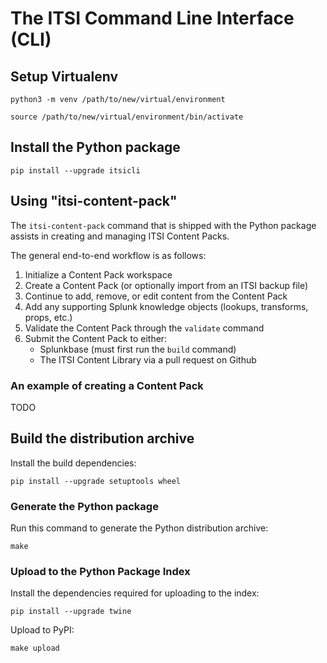 # The ITSI Command Line Interface (CLI)

## Setup Virtualenv

```
python3 -m venv /path/to/new/virtual/environment

source /path/to/new/virtual/environment/bin/activate
```

## Install the Python package

```
pip install --upgrade itsicli
```


## Using "itsi-content-pack"

The `itsi-content-pack` command that is shipped with the Python package assists in creating and managing ITSI Content Packs.

The general end-to-end workflow is as follows:
1. Initialize a Content Pack workspace
1. Create a Content Pack (or optionally import from an ITSI backup file)
1. Continue to add, remove, or edit content from the Content Pack
1. Add any supporting Splunk knowledge objects (lookups, transforms, props, etc.)
1. Validate the Content Pack through the `validate` command 
1. Submit the Content Pack to either:
    - Splunkbase (must first run the `build` command)
    - The ITSI Content Library via a pull request on Github


### An example of creating a Content Pack

TODO

## Build the distribution archive

Install the build dependencies:
```
pip install --upgrade setuptools wheel
```

### Generate the Python package

Run this command to generate the Python distribution archive:
```
make
```

### Upload to the Python Package Index

Install the dependencies required for uploading to the index:

```
pip install --upgrade twine
```

Upload to PyPI:

```
make upload
```
